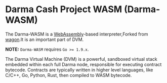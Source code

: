 Darma Cash Project WASM (Darma-WASM)
=====

The Darma-WASM is a [WebAssembly](http://webassembly.org)-based interpreter,Forked from [wagon](https://github.com/go-interpreter/wagon).It is an important part of DVM.

**NOTE:** `Darma-WASM` requires `Go >= 1.9.x`.

The Darma Virtual Machine (DVM) is a powerful, sandboxed virtual stack embedded within each full Darma node, responsible for executing contract bytecode. Contracts are typically written in higher level languages, like C/C++, Go, Python, Rust, then compiled to WASM bytecode.
